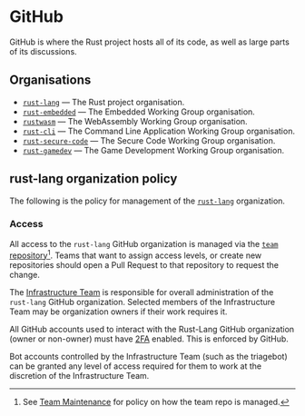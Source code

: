 # GitHub

GitHub is where the Rust project hosts all of its code, as well as large parts
of its discussions.

## Organisations

- [`rust-lang`] — The Rust project organisation.
- [`rust-embedded`] — The Embedded Working Group organisation.
- [`rustwasm`] — The WebAssembly Working Group organisation.
- [`rust-cli`] — The Command Line Application Working Group organisation.
- [`rust-secure-code`] — The Secure Code Working Group organisation.
- [`rust-gamedev`] — The Game Development Working Group organisation.

[`rust-lang`]: https://github.com/rust-lang
[`rust-embedded`]: https://github.com/rust-embedded
[`rustwasm`]: https://github.com/rustwasm
[`rust-cli`]: https://github.com/rust-cli
[`rust-secure-code`]: https://github.com/rust-secure-code
[`rust-gamedev`]: https://github.com/rust-gamedev

## rust-lang organization policy

The following is the policy for management of the [`rust-lang`] organization.

### Access

All access to the `rust-lang` GitHub organization is managed via the [`team` repository][team][^team-policy]. Teams that want to assign access levels, or create new repositories should open a Pull Request to that repository to request the change.

The [Infrastructure Team] is responsible for overall administration of the `rust-lang` GitHub organization. Selected members of the Infrastructure Team may be organization owners if their work requires it.

All GitHub accounts used to interact with the Rust-Lang GitHub organization (owner or non-owner) must have [2FA] enabled. This is enforced by GitHub.

Bot accounts controlled by the Infrastructure Team (such as the triagebot) can be granted any level of access required for them to work at the discretion of the Infrastructure Team.

[^team-policy]: See [Team Maintenance](../infra/team-maintenance.md) for policy on how the team repo is managed.

[Infrastructure Team]: https://github.com/rust-lang/infra-team/
[team]: https://github.com/rust-lang/team
[2FA]: https://docs.github.com/en/authentication/securing-your-account-with-two-factor-authentication-2fa
